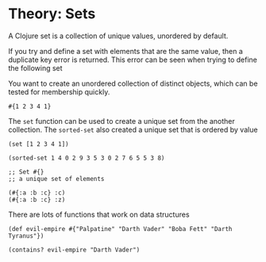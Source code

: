 # Theory: Sets

A Clojure set is a collection of unique values, unordered by default.

If you try and define a set with elements that are the same value, then a duplicate key error is returned.  This error can be seen when trying to define the following set

You want to create an unordered collection of distinct objects, which can be tested for membership quickly.

```
#{1 2 3 4 1}
```

The `set` function can be used to create a unique set from the another collection.  The `sorted-set` also created a unique set that is ordered by value

```
(set [1 2 3 4 1])

(sorted-set 1 4 0 2 9 3 5 3 0 2 7 6 5 5 3 8)

;; Set #{}
;; a unique set of elements

(#{:a :b :c} :c)
(#{:a :b :c} :z)
```



There are lots of functions that work on data structures

```
(def evil-empire #{"Palpatine" "Darth Vader" "Boba Fett" "Darth Tyranus"})

(contains? evil-empire "Darth Vader")
```
